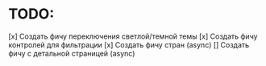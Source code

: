 # TODO:

[x] Создать фичу переключения светлой/темной темы
[х] Создать фичу контролей для фильтрации
[х] Создать фичу стран (async)
[] Создать фичу с детальной страницей (async)
